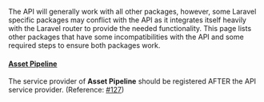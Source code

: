The API will generally work with all other packages, however, some Laravel specific packages may conflict with the API as it integrates itself heavily with the Laravel router to provide the needed functionality. This page lists other packages that have some incompatibilities with the API and some required steps to ensure both packages work.

#### [Asset Pipeline](https://github.com/CodeSleeve/asset-pipeline)

The service provider of **Asset Pipeline** should be registered AFTER the API service provider. (Reference: [#127](https://github.com/dingo/api/issues/127))